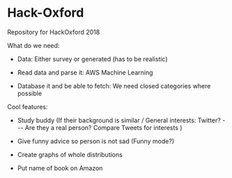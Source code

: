 # Hack-Oxford
Repository for HackOxford 2018

What do we need:

- Data: Either survey or generated (has to be realistic)

- Read data and parse it: AWS Machine Learning

- Database it and be able to fetch: We need closed categories where possible


Cool features:

- Study buddy (If their background is similar / General interests: Twitter? --- Are they a real person? Compare Tweets for interests )

- Give funny advice so person is not sad (Funny mode?)

- Create graphs of whole distributions

- Put name of book on Amazon
